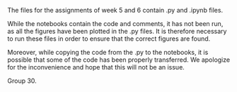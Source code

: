 The files for the assignments of week 5 and 6 contain .py and .ipynb files.

While the notebooks contain the code and comments, it has not been run, as all the 
figures have been plotted in the .py files. It is therefore necessary to run these files
in order to ensure that the correct figures are found. 

Moreover, while copying the code from the .py to the notebooks, it is possible that
some of the code has been properly transferred. We apologize for the inconvenience and
hope that this will not be an issue.

Group 30.